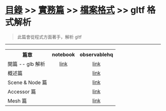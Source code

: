 # [目錄](../../../README.md) >> [實務篇](../../README.md) >> [檔案格式](../README.md) >> gltf 格式解析

> 此篇會從程式方面著手，解析 gltf

---
<table>
  <tr>
    <th>篇章</th>
    <th style="text-align: center;">notebook</th>
    <th style="text-align: center;">observablehq</th>
  </tr>
  <tr>
    <td>開篇 -- glb 解析</td>
    <td style="text-align: center;"><a href="./glb/glb.ipynb">link</a></td>
    <td style="text-align: center;"><a href="https://observablehq.com/@toonnyy8/gltf">link</a></td>
  </tr>
  <tr>
    <td>概述篇</td>
    <td style="text-align: center;"></td>
    <td style="text-align: center;"><a href="https://observablehq.com/@toonnyy8/gltf-concept">link</a></td>
  </tr>
  <tr>
    <td>Scene & Node 篇</td>
    <td style="text-align: center;"></td>
    <td style="text-align: center;"><a href="https://observablehq.com/@toonnyy8/gltf-scene-node/9">link</a></td>
  </tr>
  <tr>
    <td>Accessor 篇</td>
    <td style="text-align: center;"></td>
    <td style="text-align: center;"><a href="https://observablehq.com/@toonnyy8/gltf-accessor">link</a></td>
  </tr>
  <tr>
    <td>Mesh 篇</td>
    <td style="text-align: center;"></td>
    <td style="text-align: center;"><a href="https://observablehq.com/@toonnyy8/gltf-mesh">link</a></td>
  </tr>
</table>
